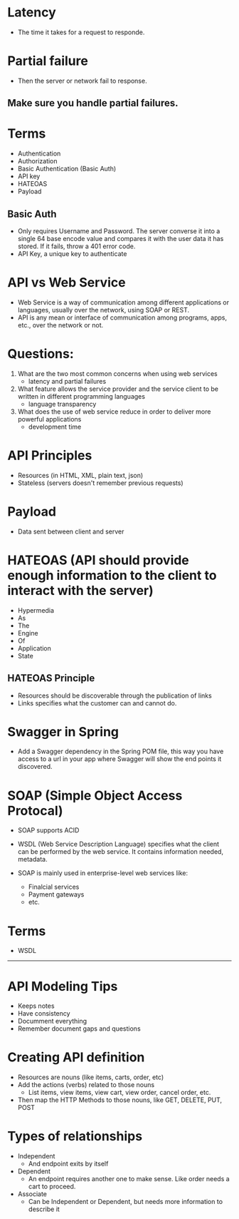 
# Latency

* The time it takes for a request to responde.

# Partial failure

* Then the server or network fail to response.

## Make sure you handle partial failures.

# Terms

* Authentication
* Authorization
* Basic Authentication (Basic Auth)
* API key
* HATEOAS
* Payload


## Basic Auth
* Only requires Username and Password. The server converse it into a single 64 base encode value and compares it with the user data it has stored. If it fails, throw a 401 error code.
* API Key, a unique key to authenticate


# API vs Web Service

* Web Service is a way of communication among different applications or languages, usually over the network, using SOAP or REST.
* API is any mean or interface of communication among programs, apps, etc., over the network or not.

# Questions:

1) What are the two most common concerns when using web services
    * latency and partial failures
2) What feature allows the service provider and the service client to be written in different programming languages
    * language transparency
3) What does the use of web service reduce in order to deliver more powerful applications
    * development time

# API Principles

* Resources (in HTML, XML, plain text, json)
* Stateless (servers doesn't remember previous requests)

# Payload
* Data sent between client and server


# HATEOAS (API should provide enough information to the client to interact with the server)
* Hypermedia
* As
* The
* Engine
* Of
* Application
* State

## HATEOAS Principle
* Resources should be discoverable through the publication of links
* Links specifies what the customer can and cannot do.


# Swagger in Spring

* Add a Swagger dependency in the Spring POM file, this way you have access to a url in your app where Swagger will show the end points it discovered.


# SOAP (Simple Object Access Protocal)

* SOAP supports ACID
* WSDL (Web Service Description Language) specifies what the client can be performed by the web service. It contains information needed, metadata.


* SOAP is mainly used in enterprise-level web services like:
    * Finalcial services
    * Payment gateways
    * etc.


# Terms
* WSDL

---

# API Modeling Tips

* Keeps notes
* Have consistency
* Documment everything
* Remember document gaps and questions

# Creating API definition

* Resources are nouns (like items, carts, order, etc)
* Add the actions (verbs) related to those nouns
  * List items, view items, view cart, view order, cancel order, etc.
* Then map the HTTP Methods to those nouns, like GET, DELETE, PUT, POST

# Types of relationships

* Independent
  * And endpoint exits by itself
* Dependent
  * An endpoint requires another one to make sense. Like order needs a cart to proceed.
* Associate
  * Can be Independent or Dependent, but needs more information to describe it



